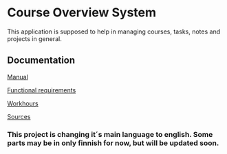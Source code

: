 # Course Overview System

This application is supposed to help in managing courses, tasks, notes and projects in general.



## Documentation

[Manual](https://github.com/KirillosTY/Course-Overview-System/blob/69b19f9351c57b942dd23e9f52cbcac4e74591b8/Dokumentaatio/Manual.md)

[Functional requirements](https://github.com/KirillosTY/ot-harjoitustyo/blob/5b310206ed3fe2fe84e1850f67d66845692883cc/Dokumentaatio/Vaatimusm%C3%A4%C3%A4rittely.md)

[Workhours](https://github.com/KirillosTY/ot-harjoitustyo/blob/5b310206ed3fe2fe84e1850f67d66845692883cc/ty%C3%B6aikakirjanpito.md)

[Sources](https://github.com/KirillosTY/Course-Overview-System/blob/31b5304e729e51ac6abdbc645ae2f2cb87f23967/Documentation/Sources.md)

### This project is changing it´s main language to english. Some parts may be in only finnish for now, but will be updated soon.
